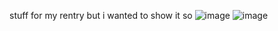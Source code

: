 stuff for my rentry but i wanted to show it so
![image](https://github.com/user-attachments/assets/c787bdad-857f-4dab-9250-c647f66fa9a2)
![image](https://github.com/user-attachments/assets/8f04b0da-95db-44ff-8705-2b19f7ab9488)

